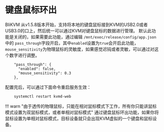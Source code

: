 # **键盘鼠标环出**

BliKVM 从v1.5.8版本开始，支持将本地的键盘鼠标接到KVM的USB2.0或者USB3.0的口上，然后统一可以通过KVM对键盘鼠标的数据进行管理。
默认此功能是关闭的，如果需要此功能，通过编辑 `/mnt/exec/release/config/app.json`中的 `pass_through`字段开启，其中`enabled`设置为`true`会开启此功能，`mouse_sensitivity`为物理鼠标的灵敏度，如果感觉迟钝或者灵敏，可以通过对这个数字进行调整。
```
    "pass_through": {
      "enabled": false,
      "mouse_sensitivity": 0.3
    },
```
配置完后，可以通过下面命令重启服务生效：
```
    systemctl restart kvmd-web
```

!!! warn "由于透传的物理鼠标，只能在相对鼠标模式下工作，所有你只能讲鼠标模式设置为双鼠标模式，或者单相对鼠标模式"
    通过键盘鼠标环出功能，如果你将鼠标设置为单相对鼠标模式，目标设备就只会出现KVM虚拟的一个键盘和鼠标设备。
